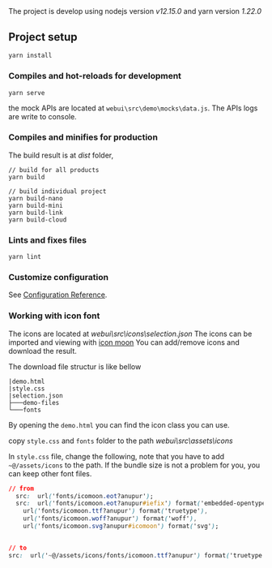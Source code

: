 ## 
The project is develop using nodejs version _v12.15.0_ and yarn version _1.22.0_

## Project setup
```
yarn install
```

### Compiles and hot-reloads for development
```
yarn serve
```

the mock APIs are located at `webui\src\demo\mocks\data.js`.
The APIs logs are write to console.


### Compiles and minifies for production
The build result is at _dist_ folder, 
```
// build for all products
yarn build

// build individual project
yarn build-nano
yarn build-mini
yarn build-link
yarn build-cloud
```

### Lints and fixes files
```
yarn lint
```

### Customize configuration
See [Configuration Reference](https://cli.vuejs.org/config/).


### Working with icon font
The icons are located at _webui\src\icons\selection.json_
The icons can be imported and viewing with [icon moon](https://icomoon.io/app/#/select)
You can add/remove icons and download the result.

The download file structur is like bellow
```
|demo.html
|style.css
|selection.json
├───demo-files
└───fonts
```

By opening the `demo.html` you can find the icon class you can use.

copy `style.css` and `fonts` folder to the path _webui\src\assets\icons_

In `style.css` file, change the following, note that you have to add `~@/assets/icons` to the path.
If the bundle size is not a problem for you, you can keep other font files. 
```css
// from
  src:  url('fonts/icomoon.eot?anupur');
  src:  url('fonts/icomoon.eot?anupur#iefix') format('embedded-opentype'),
    url('fonts/icomoon.ttf?anupur') format('truetype'),
    url('fonts/icomoon.woff?anupur') format('woff'),
    url('fonts/icomoon.svg?anupur#icomoon') format('svg');


// to 
src:  url('~@/assets/icons/fonts/icomoon.ttf?anupur') format('truetype');
```
